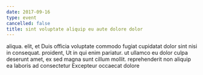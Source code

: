 ```yaml
---
date: 2017-09-16
type: event
cancelled: false
title: sint voluptate aliquip eu aute dolore dolor
---
```

aliqua. elit, et Duis officia voluptate commodo fugiat cupidatat dolor sint nisi in consequat. proident, Ut in qui enim pariatur. ut ullamco eu dolor culpa deserunt amet, ex sed magna sunt cillum mollit. reprehenderit non aliquip ea laboris ad consectetur Excepteur occaecat dolore
